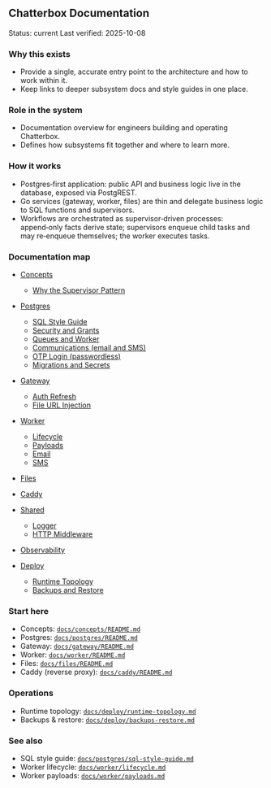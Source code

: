 ## Chatterbox Documentation

Status: current
Last verified: 2025-10-08

### Why this exists

- Provide a single, accurate entry point to the architecture and how to work within it.
- Keep links to deeper subsystem docs and style guides in one place.

### Role in the system

- Documentation overview for engineers building and operating Chatterbox.
- Defines how subsystems fit together and where to learn more.

### How it works

- Postgres‑first application: public API and business logic live in the database, exposed via PostgREST.
- Go services (gateway, worker, files) are thin and delegate business logic to SQL functions and supervisors.
- Workflows are orchestrated as supervisor‑driven processes: append‑only facts derive state; supervisors enqueue child tasks and may re‑enqueue themselves; the worker executes tasks.

### Documentation map

- [Concepts](concepts/README.md)

  - [Why the Supervisor Pattern](concepts/why-supervisor.md)

- [Postgres](postgres/README.md)

  - [SQL Style Guide](postgres/sql-style-guide.md)
  - [Security and Grants](postgres/security.md)
  - [Queues and Worker](postgres/queues-and-worker.md)
  - [Communications (email and SMS)](postgres/comms.md)
  - [OTP Login (passwordless)](postgres/otp-login.md)
  - [Migrations and Secrets](postgres/migrations-and-secrets.md)

- [Gateway](gateway/README.md)

  - [Auth Refresh](gateway/auth-refresh.md)
  - [File URL Injection](gateway/files-injection.md)

- [Worker](worker/README.md)

  - [Lifecycle](worker/lifecycle.md)
  - [Payloads](worker/payloads.md)
  - [Email](worker/email.md)
  - [SMS](worker/sms.md)

- [Files](files/README.md)

- [Caddy](caddy/README.md)

- [Shared](shared/README.md)

  - [Logger](shared/logger.md)
  - [HTTP Middleware](shared/middleware.md)

- [Observability](observability/README.md)

- [Deploy](deploy/README.md)
  - [Runtime Topology](deploy/runtime-topology.md)
  - [Backups and Restore](deploy/backups-restore.md)

### Start here

- Concepts: [`docs/concepts/README.md`](concepts/README.md)
- Postgres: [`docs/postgres/README.md`](postgres/README.md)
- Gateway: [`docs/gateway/README.md`](gateway/README.md)
- Worker: [`docs/worker/README.md`](worker/README.md)
- Files: [`docs/files/README.md`](files/README.md)
- Caddy (reverse proxy): [`docs/caddy/README.md`](caddy/README.md)

### Operations

- Runtime topology: [`docs/deploy/runtime-topology.md`](deploy/runtime-topology.md)
- Backups & restore: [`docs/deploy/backups-restore.md`](deploy/backups-restore.md)

### See also

- SQL style guide: [`docs/postgres/sql-style-guide.md`](postgres/sql-style-guide.md)
- Worker lifecycle: [`docs/worker/lifecycle.md`](worker/lifecycle.md)
- Worker payloads: [`docs/worker/payloads.md`](worker/payloads.md)
